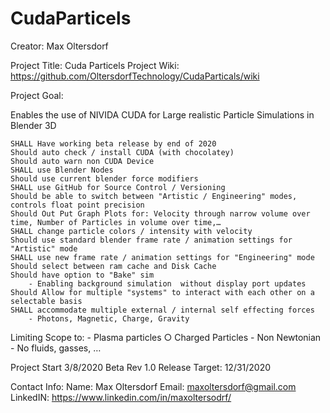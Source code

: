 # CudaParticels
 
Creator: Max Oltersdorf

Project Title: Cuda Particels
Project Wiki:
https://github.com/OltersdorfTechnology/CudaParticals/wiki

Project Goal:

Enables the use of NIVIDA CUDA for Large realistic Particle Simulations in Blender 3D

	SHALL Have working beta release by end of 2020
	Should auto check / install CUDA (with chocolatey)
	Should auto warn non CUDA Device
	SHALL use Blender Nodes
	Should use current blender force modifiers
	SHALL use GitHub for Source Control / Versioning
	Should be able to switch between "Artistic / Engineering" modes, controls float point precision
	Should Out Put Graph Plots for: Velocity through narrow volume over time, Number of Particles in volume over time,…
	SHALL change particle colors / intensity with velocity
	Should use standard blender frame rate / animation settings for "Artistic" mode
	SHALL use new frame rate / animation settings for "Engineering" mode
	Should select between ram cache and Disk Cache
	Should have option to "Bake" sim 
		- Enabling background simulation  without display port updates
	Should Allow for multiple "systems" to interact with each other on a selectable basis
	SHALL accommodate multiple external / internal self effecting forces
		- Photons, Magnetic, Charge, Gravity

Limiting Scope to:
	- Plasma particles 
		○ Charged Particles
	- Non Newtonian
	- No fluids, gasses, … 

Project Start
3/8/2020
Beta Rev 1.0 Release
Target: 12/31/2020


Contact Info:
Name: Max Oltersdorf
Email: maxoltersdorf@gmail.com
LinkedIN: https://www.linkedin.com/in/maxoltersodrf/